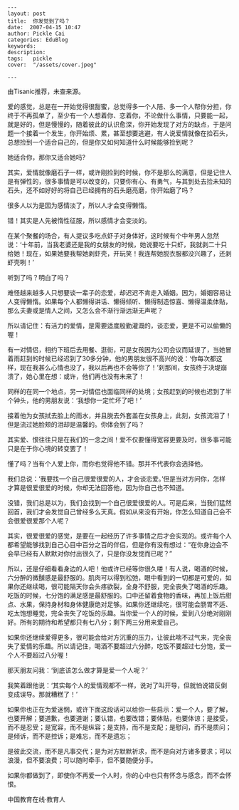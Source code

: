 
    ---
    layout: post  
    title:  你发觉到了吗？  
    date:  2007-04-15 10:47  
    author: Pickle Cai  
    categories: EduBlog  
    keywords: 
    description:   
    tags:	pickle   
    cover:  "/assets/cover.jpeg"  

    ---  
    
   由Tisanic推荐，未查来源。

 



 



爱的感觉，总是在一开始觉得很甜蜜，总觉得多一个人陪、多一个人帮你分担，你终于不再孤单了，至少有一个人想着你、恋着你，不论做什么事情，只要能一起，就是好的，但是慢慢的，随着彼此的认识愈深，你开始发现了对方的缺点，于是问题一个接着一个发生，你开始烦、累，甚至想要逃避，有人说爱情就像在捡石头，总想捡到一个适合自己的，但是你又如何知道什么时候能够捡到呢？



她适合你，那你又适合她吗? 



其实，爱情就像磨石子一样，或许刚捡到的时候，你不是那么的满意，但是记住人是有弹性的，很多事情是可以改变的，只要你有心、有勇气，与其到处去捡未知的石头，还不如好好的将自己已经拥有的石头磨亮磨，你开始磨了吗？



很多人以为是因为感情淡了，所以人才会变得懒惰。



错！其实是人先被惰性征服，所以感情才会变淡的。



在某个聚餐的场合，有人提议多吃点虾子对身体好，这时候有个中年男人忽然说：‘十年前，当我老婆还是我的女朋友的时候，她说要吃十只虾，我就剥二十只给她！现在，如果她要我帮她剥虾壳，开玩笑！我连帮她脱衣服都没兴趣了，还剥虾壳咧！’



听到了吗？明白了吗？



难怪越来越多人只想要谈一辈子的恋爱，却迟迟不肯走入婚姻。因为，婚姻容易让人变得懒惰。如果每个人都懒得讲话、懒得倾听、懒得制造惊喜、懒得温柔体贴，那么夫妻或是情人之间，又怎么会不渐行渐远渐无声呢？



所以请记住：有活力的爱情，是需要适度殷勤灌溉的，谈恋爱，更是不可以偷懒的喔！



有一对情侣，相约下班后去用餐、逛街，可是女孩因为公司会议而延误了，当她冒着雨赶到的时候已经迟到了30多分钟，他的男朋友很不高兴的说：‘你每次都这样，现在我甚么心情也没了，我以后再也不会等你了！’刹那间，女孩终于决堤崩溃了，她心里在想：或许，他们再也没有未来了！



同样的在同一个地点，另一对情侣也面临同样的处境；女孩赶到的时候也迟到了半个钟头，他的男朋友说：‘我想你一定忙坏了吧！’



接着他为女孩拭去脸上的雨水，并且脱去外套盖在女孩身上，此刻，女孩流泪了！但是流过她脸颊的泪却是温馨的。你体会到了吗？



其实爱、恨往往只是在我们的一念之间！爱不仅要懂得宽容更要及时，很多事可能只是在于你心境的转变罢了！



懂了吗？当有个人爱上你，而你也觉得他不错。那并不代表你会选择他。



我们总说：‘我要找一个自己很爱很爱的人，才会谈恋爱。’但是当对方问你，怎样才算是很爱很爱的时候，你却无法回答他，因为你自己也不知道。



没错，我们总是以为，我们会找到一个自己很爱很爱的人。可是后来，当我们猛然回首，我们才会发觉自己曾经多么天真。假如从来没有开始，你怎么知道自己会不会很爱很爱那个人呢？



其实，很爱很爱的感觉，是要在一起经历了许多事情之后才会实现的。或许每个人都希望能够找到自己心目中百分之百的伴侣，但是你有没有想过：“在你身边会不会早已经有人默默对你付出很久了，只是你没发觉而已呢？”



所以，还是仔细看看身边的人吧！他或许已经等你很久喽！有人说，喝酒的时候，六分醉的微醺感是最舒服的。肌肉可以得到松弛，眼中看到的一切都是可爱的，如果你还继续喝，很可能隔天你会头疼欲裂，全身不舒服，完全丧失了喝酒的乐趣。吃饭的时候，七分饱的满足感是最舒服的。口中还留着食物的香味，再加上饭后甜点、水果，保持身材和身体健康绝对足够。如果你还继续吃，很可能会肠胃不适、吃太饱想睡觉，完全丧失了吃饭的乐趣。当你爱一个人的时候，爱到八分绝对刚刚好。所有的期待和希望都只有七八分；剩下两三分用来爱自己。



如果你还继续爱得更多，很可能会给对方沉重的压力，让彼此喘不过气来，完全丧失了爱情的乐趣。所以请记住，喝酒不要超过六分醉，吃饭不要超过七分饱，爱一个人不要超过八分喔！ 



那天朋友问我：‘到底该怎么做才算是爱一个人呢？’ 



我笑着跟他说：‘其实每个人的爱情观都不一样，说对了叫开导，但就怕说错反倒变成误导。那就糟糕了！’



如果你也正在为爱迷惘，或许下面这段话可以给你一些启示：爱一个人，要了解，也要开解；要道歉，也要道谢；要认错，也要改错；要体贴，也要体谅；是接受，而不是忍受；是宽容，而不是纵容；是支持，而不是支配；是慰问，而不是质问；是倾诉，而不是控诉；是难忘，而不是遗忘；



是彼此交流，而不是凡事交代；是为对方默默祈求，而不是向对方诸多要求；可以浪漫，但不要浪费；可以随时牵手，但不要随便分手。



如果你都做到了，即使你不再爱一个人时，你的心中也只有怀念与感念，而不会怀恨。

		

		    
 中国教育在线·教育人

